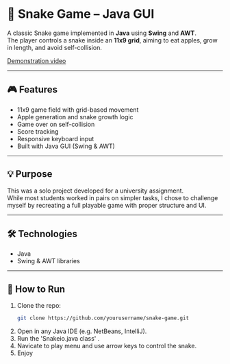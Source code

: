 # 🐍 Snake Game – Java GUI

A classic Snake game implemented in **Java** using **Swing** and **AWT**.  
The player controls a snake inside an **11x9 grid**, aiming to eat apples, grow in length, and avoid self-collision.

[Demonstration video](https://youtu.be/_uT1a43Bdyo?si=sflB6aMwerrmr9m5)

---

## 🎮 Features
- 11x9 game field with grid-based movement
- Apple generation and snake growth logic
- Game over on self-collision
- Score tracking
- Responsive keyboard input
- Built with Java GUI (Swing & AWT)

---

## 💡 Purpose
This was a solo project developed for a university assignment.  
While most students worked in pairs on simpler tasks, I chose to challenge myself by recreating a full playable game with proper structure and UI.

---

## 🛠 Technologies
- Java
- Swing & AWT libraries

---

## 🚀 How to Run
1. Clone the repo:
   ```bash
   git clone https://github.com/yourusername/snake-game.git
2. Open in any Java IDE (e.g. NetBeans, IntelliJ).
3. Run the 'Snakeio.java class' .
4. Navicate to play menu and use arrow keys to control the snake.
5. Enjoy
